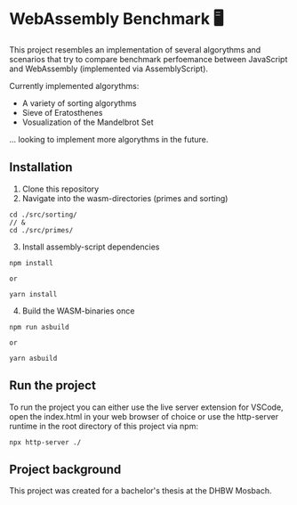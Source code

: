 # WebAssembly Benchmark 🖥

This project resembles an implementation of several algorythms and scenarios that try to compare benchmark perfoemance between JavaScript and WebAssembly (implemented via AssemblyScript).

Currently implemented algorythms:

- A variety of sorting algorythms
- Sieve of Eratosthenes
- Vosualization of the Mandelbrot Set

... looking to implement more algorythms in the future.

## Installation

1. Clone this repository
2. Navigate into the wasm-directories (primes and sorting)

```
cd ./src/sorting/
// &
cd ./src/primes/
```

3. Install assembly-script dependencies

```
npm install

or

yarn install
```

4. Build the WASM-binaries once

```
npm run asbuild

or

yarn asbuild
```

## Run the project

To run the project you can either use the live server extension for VSCode, open the index.html in your web browser of choice or use the http-server runtime in the root directory of this project via npm:

```
npx http-server ./
```

## Project background

This project was created for a bachelor's thesis at the DHBW Mosbach.
